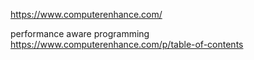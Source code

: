https://www.computerenhance.com/

performance aware programming
https://www.computerenhance.com/p/table-of-contents
